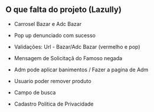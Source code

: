 ## O que falta do projeto (Lazully)
- Carrosel Bazar e Adc Bazar

- Pop up denunciado com sucesso

- Validações: Url - Bazar/Adc Bazar (vermelho e pop)

- Mensagem de Solicitaçã do Famoso negada

- Adm pode aplicar banimentos / Fazer a pagina de Adm

- Usuario poder remover produto

- Campo de busca

- Cadastro Politica de Privacidade
